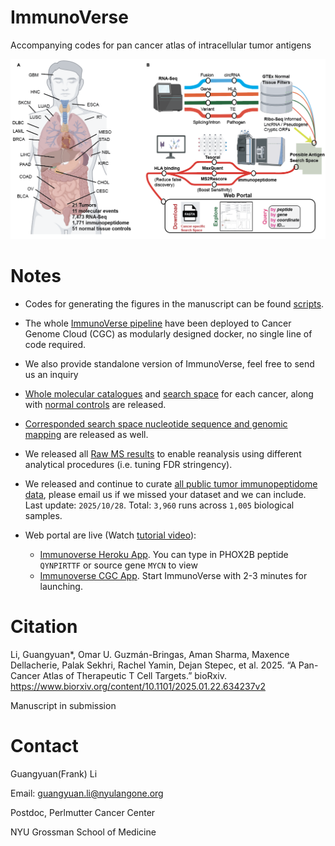 # ImmunoVerse
Accompanying codes for pan cancer atlas of intracellular tumor antigens


![overview](./images/overview.png)


# Notes

* Codes for generating the figures in the manuscript can be found [scripts](./scripts).

* The whole [ImmunoVerse pipeline](https://docs.google.com/presentation/d/1l66tpNRdFWWut33G6rKZaKtASeh96kiIOERkDgfNzsg/edit?usp=sharing) have been 
deployed to Cancer Genome Cloud (CGC) as modularly designed docker, no single line of code required. 

* We also provide standalone version of ImmunoVerse, feel free to send us an inquiry

* [Whole molecular catalogues](./notes/molecular_catalogue.md) and [search space](./notes/search_space.md) for each cancer, along with [normal controls](./notes/normal.md) are released.

* [Corresponded search space nucleotide sequence and genomic mapping](./notes/search_space_nt.md) are released as well.

* We released all [Raw MS results](./notes/raw_ms_result.md) to enable reanalysis using different analytical procedures (i.e. tuning FDR stringency).

* We released and continue to curate [all public tumor immunopeptidome data](https://genome.med.nyu.edu/public/yarmarkovichlab/ImmunoVerse/ImmunoVerse_Hub/), please email us if we missed your dataset and we can include. Last update: `2025/10/28`. Total: `3,960` runs across `1,005` biological samples.

* Web portal are live (Watch [tutorial video](https://www.youtube.com/watch?v=olhNYVycJ2w)):

    * [Immunoverse Heroku App](https://immunoverse-web-5ef5cdbdcedf.herokuapp.com/). You can type in 
      PHOX2B peptide `QYNPIRTTF` or source gene `MYCN` to view
    * [Immunoverse CGC App](https://cgc.sbgenomics.com/webapps). Start ImmunoVerse with 2-3 minutes for launching.


# Citation

Li, Guangyuan*, Omar U. Guzmán-Bringas, Aman Sharma, Maxence Dellacherie, Palak Sekhri, Rachel Yamin, Dejan Stepec, et al. 2025. “A Pan-Cancer Atlas of Therapeutic T Cell Targets.” bioRxiv. https://www.biorxiv.org/content/10.1101/2025.01.22.634237v2 

Manuscript in submission


# Contact

Guangyuan(Frank) Li

Email: guangyuan.li@nyulangone.org

Postdoc, Perlmutter Cancer Center

NYU Grossman School of Medicine

